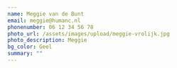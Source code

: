 ```yaml
---
name: Meggie van de Bunt
email: meggie@humanc.nl
phonenumber: 06 12 34 56 78
photo_url: /assets/images/upload/meggie-vrolijk.jpg
photo_description: Meggie
bg_color: Geel
summary: ""
---
```

